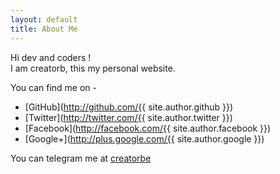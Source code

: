 ```yaml
---
layout: default
title: About Me
---
```


Hi dev and coders !   
I am creatorb, this my personal website.

You can find me on -  

* [GitHub](http://github.com/{{ site.author.github }})
* [Twitter](http://twitter.com/{{ site.author.twitter }})
* [Facebook](http://facebook.com/{{ site.author.facebook }})
* [Google+](http://plus.google.com/{{ site.author.google }})

You can telegram me at [creatorbe](http://telegram.me/creatorbe)